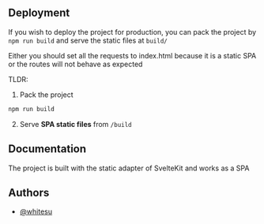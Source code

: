 ## Deployment

If you wish to deploy the project for production, you can pack the project by `npm run build` and serve the static files at `build/`

Either you should set all the requests to index.html because it is a static SPA or the routes will not behave as expected

TLDR:

1. Pack the project
```bash
npm run build
```

2. Serve **SPA static files** from `/build`
## Documentation

The project is built with the static adapter of SvelteKit and works
as a SPA
## Authors

- [@whitesu](https://www.github.com/whitedotjsx)

